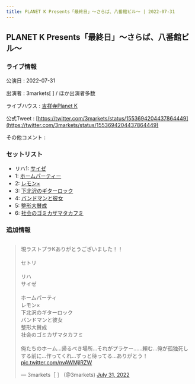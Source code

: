 ```yaml
---
title: PLANET K Presents「最終日」～さらば、八番館ビル～ | 2022-07-31
---
```

## PLANET K Presents「最終日」～さらば、八番館ビル～

### ライブ情報

公演日
:    2022-07-31

出演者
:    3markets[ ] / ほか出演者多数

ライブハウス
:    [吉祥寺Planet K](livehouse003.html)

公式Tweet
:    [https://twitter.com/3markets/status/1553694204437864449](https://twitter.com/3markets/status/1553694204437864449)

その他コメント
:    

### セットリスト

*  リハ1: [サイゼ](song004.html)
*  1: [ホームパーティー](song011.html)
*  2: [レモン×](song003.html)
*  3: [下北沢のギターロック](song015.html)
*  4: [バンドマンと彼女](song009.html)
*  5: [整形大賛成](song005.html)
*  6: [社会のゴミカザマタカフミ](song002.html)


### 追加情報


<img src="">

<blockquote class="twitter-tweet"><p lang="ja" dir="ltr">現ラストプラKありがとうございました！！<br><br>セトリ<br><br>リハ<br>サイゼ<br><br>ホームパーティ<br>レモン×<br>下北沢のギターロック<br>バンドマンと彼女<br>整形大賛成<br>社会のゴミカザマタカフミ<br><br>俺たちのホーム…帰るべき場所…それがプラケー……頼む…俺が孤独死しする前に…作ってくれ…ずっと待ってる…ありがとう！ <a href="https://t.co/nvAWMjlRZW">pic.twitter.com/nvAWMjlRZW</a></p>&mdash; 3markets［ ］ (@3markets) <a href="https://twitter.com/3markets/status/1553694204437864449?ref_src=twsrc%5Etfw">July 31, 2022</a></blockquote>
<script async src="https://platform.twitter.com/widgets.js" charset="utf-8"></script>



